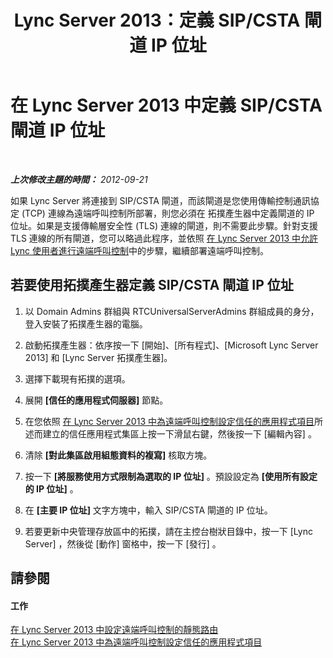 ﻿---
title: Lync Server 2013：定義 SIP/CSTA 閘道 IP 位址
TOCTitle: 定義 SIP/CSTA 閘道 IP 位址
ms:assetid: ae944057-3ad6-4474-a09b-81a3d27bd50f
ms:mtpsurl: https://technet.microsoft.com/zh-tw/library/Gg602125(v=OCS.15)
ms:contentKeyID: 49292009
ms.date: 08/10/2015
mtps_version: v=OCS.15
ms.translationtype: HT
---

# 在 Lync Server 2013 中定義 SIP/CSTA 閘道 IP 位址

 

_**上次修改主題的時間：** 2012-09-21_

如果 Lync Server 將連接到 SIP/CSTA 閘道，而該閘道是您使用傳輸控制通訊協定 (TCP) 連線為遠端呼叫控制所部署，則您必須在 拓撲產生器中定義閘道的 IP 位址。如果是支援傳輸層安全性 (TLS) 連線的閘道，則不需要此步驟。針對支援 TLS 連線的所有閘道，您可以略過此程序，並依照 [在 Lync Server 2013 中允許 Lync 使用者進行遠端呼叫控制](lync-server-2013-enable-lync-users-for-remote-call-control.md)中的步驟，繼續部署遠端呼叫控制。

## 若要使用拓撲產生器定義 SIP/CSTA 閘道 IP 位址

1.  以 Domain Admins 群組與 RTCUniversalServerAdmins 群組成員的身分，登入安裝了拓撲產生器的電腦。

2.  啟動拓撲產生器：依序按一下 \[開始\]、\[所有程式\]、\[Microsoft Lync Server 2013\] 和 \[Lync Server 拓撲產生器\]。

3.  選擇下載現有拓撲的選項。

4.  展開 **\[信任的應用程式伺服器\]** 節點。

5.  在您依照 [在 Lync Server 2013 中為遠端呼叫控制設定信任的應用程式項目](lync-server-2013-configure-a-trusted-application-entry-for-remote-call-control.md)所述而建立的信任應用程式集區上按一下滑鼠右鍵，然後按一下 \[編輯內容\] 。

6.  清除 **\[對此集區啟用組態資料的複寫\]** 核取方塊。

7.  按一下 **\[將服務使用方式限制為選取的 IP 位址\]** 。預設設定為 **\[使用所有設定的 IP 位址\]** 。

8.  在 **\[主要 IP 位址\]** 文字方塊中，輸入 SIP/CSTA 閘道的 IP 位址。

9.  若要更新中央管理存放區中的拓撲，請在主控台樹狀目錄中，按一下 \[Lync Server\] ，然後從 \[動作\] 窗格中，按一下 \[發行\] 。

## 請參閱

#### 工作

[在 Lync Server 2013 中設定遠端呼叫控制的靜態路由](lync-server-2013-configure-a-static-route-for-remote-call-control.md)  
[在 Lync Server 2013 中為遠端呼叫控制設定信任的應用程式項目](lync-server-2013-configure-a-trusted-application-entry-for-remote-call-control.md)

